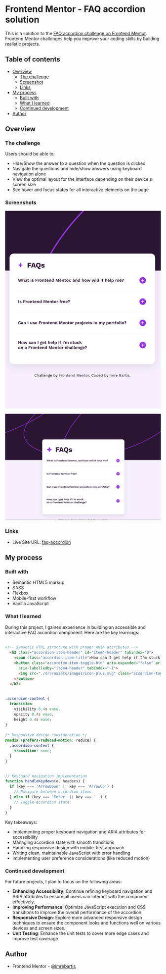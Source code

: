# Frontend Mentor - FAQ accordion solution

This is a solution to the [FAQ accordion challenge on Frontend Mentor](https://www.frontendmentor.io/challenges/faq-accordion-wyfFdeBwBz). Frontend Mentor challenges help you improve your coding skills by building realistic projects.

## Table of contents

- [Overview](#overview)
  - [The challenge](#the-challenge)
  - [Screenshot](#screenshot)
  - [Links](#links)
- [My process](#my-process)
  - [Built with](#built-with)
  - [What I learned](#what-i-learned)
  - [Continued development](#continued-development)
- [Author](#author)

## Overview

### The challenge

Users should be able to:

- Hide/Show the answer to a question when the question is clicked
- Navigate the questions and hide/show answers using keyboard navigation alone
- View the optimal layout for the interface depending on their device's screen size
- See hover and focus states for all interactive elements on the page

### Screenshots

![](./src/assets/images/faq-accordion-mobile.png)

![](./src/assets/images/faq-accordion-desktop.png)

### Links

- Live Site URL: [faq-accordion](https://imrebartis.github.io/faq-accordion/)

## My process

### Built with

- Semantic HTML5 markup
- SASS
- Flexbox
- Mobile-first workflow
- Vanilla JavaScript

### What I learned

During this project, I gained experience in building an accessible and interactive FAQ accordion component. Here are the key learnings:

```html

<!-- Semantic HTML structure with proper ARIA attributes -->
  <h2 class="accordion-item-header" id="item4-header" tabindex="0">
    <span class="accordion-item-title">How can I get help if I'm stuck on a Frontend Mentor challenge?</span>
    <button class="accordion-item-toggle-btn" aria-expanded="false" aria-controls="item4-content"
      aria-labelledby="item4-header" tabindex="-1">
      <img src="./src/assets/images/icon-plus.svg" class="accordion-toggle-icon" aria-hidden="true" alt="">
    </button>
  </h2>
```
```scss

.accordion-content {
  transition:
    visibility 0.4s ease,
    opacity 0.4s ease,
    height 0.4s ease;
}

/* Responsive design consideration */
@media (prefers-reduced-motion: reduce) {
  .accordion-content {
    transition: none;
  }
}
```

```js

// Keyboard navigation implementation
function handleKeydown(e, headers) {
  if (key === 'ArrowDown' || key === 'ArrowUp') {
    // Navigate between accordion items
  } else if (key === 'Enter' || key === ' ') {
    // Toggle accordion state
  }
}
```

Key takeaways:

- Implementing proper keyboard navigation and ARIA attributes for accessibility
- Managing accordion state with smooth transitions
- Handling responsive design with mobile-first approach
- Writing clean, maintainable JavaScript with error handling
- Implementing user preference considerations (like reduced motion)

### Continued development

For future projects, I plan to focus on the following areas:

- **Enhancing Accessibility**: Continue refining keyboard navigation and ARIA attributes to ensure all users can interact with the component effectively.
- **Improving Performance**: Optimize JavaScript execution and CSS transitions to improve the overall performance of the accordion.
- **Responsive Design**: Explore more advanced responsive design techniques to ensure the component looks and functions well on various devices and screen sizes.
- **Unit Testing**: Enhance the unit tests to cover more edge cases and improve test coverage.

## Author

- Frontend Mentor - [@imrebartis](https://www.frontendmentor.io/profile/imrebartis)
